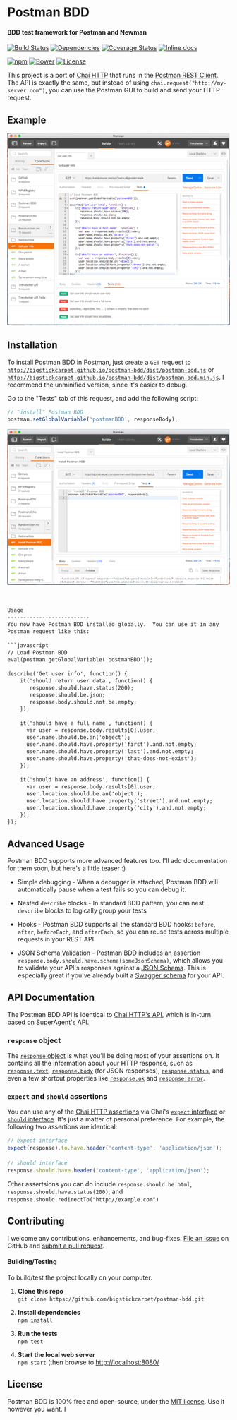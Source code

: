 Postman BDD
============================
#### BDD test framework for Postman and Newman

[![Build Status](https://api.travis-ci.org/BigstickCarpet/postman-bdd.svg)](https://travis-ci.org/BigstickCarpet/postman-bdd)
[![Dependencies](https://david-dm.org/BigstickCarpet/postman-bdd.svg)](https://david-dm.org/BigstickCarpet/postman-bdd)
[![Coverage Status](https://coveralls.io/repos/BigstickCarpet/postman-bdd/badge.svg?branch=master&service=github)](https://coveralls.io/r/BigstickCarpet/postman-bdd)
[![Inline docs](http://inch-ci.org/github/BigstickCarpet/postman-bdd.svg?branch=master&style=shields)](http://inch-ci.org/github/BigstickCarpet/postman-bdd)

[![npm](http://img.shields.io/npm/v/postman-bdd.svg)](https://www.npmjs.com/package/postman-bdd)
[![Bower](http://img.shields.io/bower/v/postman-bdd.svg)](http://bower.io/)
[![License](https://img.shields.io/npm/l/postman-bdd.svg)](LICENSE)


This project is a port of [Chai HTTP](https://github.com/chaijs/chai-http) that runs in the [Postman REST Client](http://getpostman.com).  The API is exactly the same, but instead of using `chai.request("http://my-server.com")`, you can use the Postman GUI to build and send your HTTP request.


Example
--------------------------
![Postman BDD Example](docs/example.gif)


Installation
--------------------------
To install Postman BDD in Postman, just create a `GET` request to [`http://bigstickcarpet.github.io/postman-bdd/dist/postman-bdd.js`](dist/postman-bdd.js) or [`http://bigstickcarpet.github.io/postman-bdd/dist/postman-bdd.min.js`](dist/postman-bdd.min.js).  I recommend the unminified version, since it's easier to debug.

Go to the "Tests" tab of this request, and add the following script:

```javascript
// "install" Postman BDD
postman.setGlobalVariable('postmanBDD', responseBody);
```

![Postman BDD Installation](docs/install.gif)
```


Usage
--------------------------
You now have Postman BDD installed globally.  You can use it in any Postman request like this:

```javascript
// Load Postman BDD
eval(postman.getGlobalVariable('postmanBDD'));

describe('Get user info', function() {
    it('should return user data', function() {
       response.should.have.status(200);
       response.should.be.json;
       response.body.should.not.be.empty;
    });

    it('should have a full name', function() {
      var user = response.body.results[0].user;
      user.name.should.be.an('object');
      user.name.should.have.property('first').and.not.empty;
      user.name.should.have.property('last').and.not.empty;
      user.name.should.have.property('that-does-not-exist');
    });

    it('should have an address', function() {
      var user = response.body.results[0].user;
      user.location.should.be.an('object');
      user.location.should.have.property('street').and.not.empty;
      user.location.should.have.property('city').and.not.empty;
    });
});
```


Advanced Usage
--------------------------
Postman BDD supports more advanced features too.  I'll add documentation for them soon, but here's a little teaser :)

- Simple debugging - When a debugger is attached, Postman BDD will automatically pause when a test fails so you can debug it.

- Nested `describe` blocks - In standard BDD pattern, you can nest `describe` blocks to logically group your tests

- Hooks - Postman BDD supports all the standard BDD hooks: `before`, `after`, `beforeEach`, and `afterEach`, so you can reuse tests across multiple requests in your REST API.

- JSON Schema Validation - Postman BDD includes an assertion `response.body.should.have.schema(someJsonSchema)`, which allows you to validate your API's responses against a [JSON Schema](https://spacetelescope.github.io/understanding-json-schema/basics.html).  This is especially great if you've already built a [Swagger schema](http://editor.swagger.io) for your API.



API Documentation
--------------------------
The Postman BDD API is identical to [Chai HTTP's API](https://github.com/chaijs/chai-http#assertions), which is in-turn based on [SuperAgent's API](https://visionmedia.github.io/superagent/#response-properties).

### `response` object
The [`response` object](https://visionmedia.github.io/superagent/#response-properties) is what you'll be doing most of your assertions on.  It contains all the information about your HTTP response, such as [`response.text`](https://visionmedia.github.io/superagent/#response-text), [`response.body`](https://visionmedia.github.io/superagent/#response-body) (for JSON responses), [`response.status`](https://visionmedia.github.io/superagent/#response-status), and even a few shortcut properties like [`response.ok`](https://visionmedia.github.io/superagent/#response-status) and [`response.error`](https://visionmedia.github.io/superagent/#response-status).


### `expect` and `should` assertions
You can use any of the [Chai HTTP assertions](https://github.com/chaijs/chai-http#assertions) via Chai's [`expect` interface](http://chaijs.com/guide/styles/#expect) or [`should` interface](http://chaijs.com/guide/styles/#should).  It's just a matter of personal preference.  For example, the following two assertions are identical:

```javascript
// expect interface
expect(response).to.have.header('content-type', 'application/json');

// should interface
response.should.have.header('content-type', 'application/json');
```

Other assertsions you can do include `response.should.be.html`, `response.should.have.status(200)`, and `response.should.redirectTo("http://example.com")`



Contributing
--------------------------
I welcome any contributions, enhancements, and bug-fixes.  [File an issue](https://github.com/BigstickCarpet/postman-bdd/issues) on GitHub and [submit a pull request](https://github.com/BigstickCarpet/postman-bdd/pulls).

#### Building/Testing
To build/test the project locally on your computer:

1. __Clone this repo__<br>
`git clone https://github.com/bigstickcarpet/postman-bdd.git`

2. __Install dependencies__<br>
`npm install`

3. __Run the tests__<br>
`npm test`

4. __Start the local web server__<br>
`npm start` (then browse to [http://localhost:8080/](http://bigstickcarpet.com/postman-bdd/index.html)


License
--------------------------
Postman BDD is 100% free and open-source, under the [MIT license](LICENSE). Use it however you want.
I
